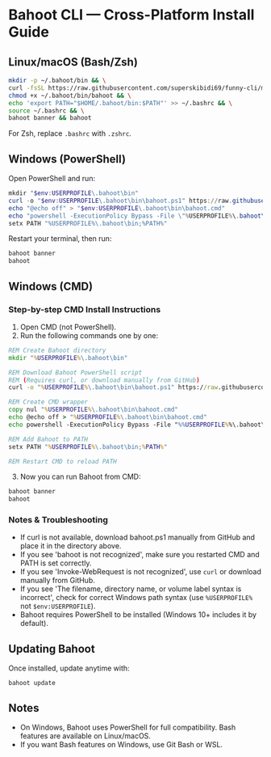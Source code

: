 
# Bahoot CLI — Cross-Platform Install Guide

## Linux/macOS (Bash/Zsh)
```bash
mkdir -p ~/.bahoot/bin && \
curl -fsSL https://raw.githubusercontent.com/superskibidi69/funny-cli/main/bahoot -o ~/.bahoot/bin/bahoot && \
chmod +x ~/.bahoot/bin/bahoot && \
echo 'export PATH="$HOME/.bahoot/bin:$PATH"' >> ~/.bashrc && \
source ~/.bashrc && \
bahoot banner && bahoot
```

For Zsh, replace `.bashrc` with `.zshrc`.


## Windows (PowerShell)
Open PowerShell and run:
```powershell
mkdir "$env:USERPROFILE\.bahoot\bin"
curl -o "$env:USERPROFILE\.bahoot\bin\bahoot.ps1" https://raw.githubusercontent.com/superskibidi69/funny-cli/main/bahoot.ps1
echo "@echo off" > "$env:USERPROFILE\.bahoot\bin\bahoot.cmd"
echo "powershell -ExecutionPolicy Bypass -File \"%USERPROFILE%\.bahoot\bin\bahoot.ps1\" %*" >> "$env:USERPROFILE\.bahoot\bin\bahoot.cmd"
setx PATH "%USERPROFILE%\.bahoot\bin;%PATH%"
```
Restart your terminal, then run:
```powershell
bahoot banner
bahoot
```


## Windows (CMD)

### Step-by-step CMD Install Instructions

1. Open CMD (not PowerShell).
2. Run the following commands one by one:

```cmd
REM Create Bahoot directory
mkdir "%USERPROFILE%\.bahoot\bin"

REM Download Bahoot PowerShell script
REM (Requires curl, or download manually from GitHub)
curl -o "%USERPROFILE%\.bahoot\bin\bahoot.ps1" https://raw.githubusercontent.com/superskibidi69/funny-cli/main/bahoot.ps1

REM Create CMD wrapper
copy nul "%USERPROFILE%\.bahoot\bin\bahoot.cmd"
echo @echo off > "%USERPROFILE%\.bahoot\bin\bahoot.cmd"
echo powershell -ExecutionPolicy Bypass -File "%%USERPROFILE%%\.bahoot\bin\bahoot.ps1" %%* >> "%USERPROFILE%\.bahoot\bin\bahoot.cmd"

REM Add Bahoot to PATH
setx PATH "%USERPROFILE%\.bahoot\bin;%PATH%"

REM Restart CMD to reload PATH
```

3. Now you can run Bahoot from CMD:
```cmd
bahoot banner
bahoot
```

### Notes & Troubleshooting
- If curl is not available, download bahoot.ps1 manually from GitHub and place it in the directory above.
- If you see 'bahoot is not recognized', make sure you restarted CMD and PATH is set correctly.
- If you see 'Invoke-WebRequest is not recognized', use `curl` or download manually from GitHub.
- If you see 'The filename, directory name, or volume label syntax is incorrect', check for correct Windows path syntax (use `%USERPROFILE%` not `$env:USERPROFILE`).
- Bahoot requires PowerShell to be installed (Windows 10+ includes it by default).

## Updating Bahoot
Once installed, update anytime with:
```shell
bahoot update
```

## Notes
- On Windows, Bahoot uses PowerShell for full compatibility. Bash features are available on Linux/macOS.
- If you want Bash features on Windows, use Git Bash or WSL.
